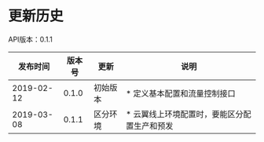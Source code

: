 # 更新历史 #
API版本：0.1.1

|发布时间|版本号|更新|说明|
|---|---|---|---|
|2019-02-12   |0.1.0   |初始版本       |* 定义基本配置和流量控制接口 |
|2019-03-08   |0.1.1   |区分环境       |* 云翼线上环境配置时，要能区分配置生产和预发 |
